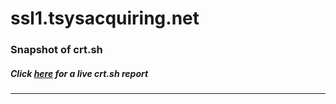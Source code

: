 # ssl1.tsysacquiring.net
### Snapshot of crt.sh
##### Click [here](https://crt.sh/?q=1063E78E8D9746689CC559358CA74F40C523F64D53038AF49898763D37A2616C) for a live crt.sh report

---
